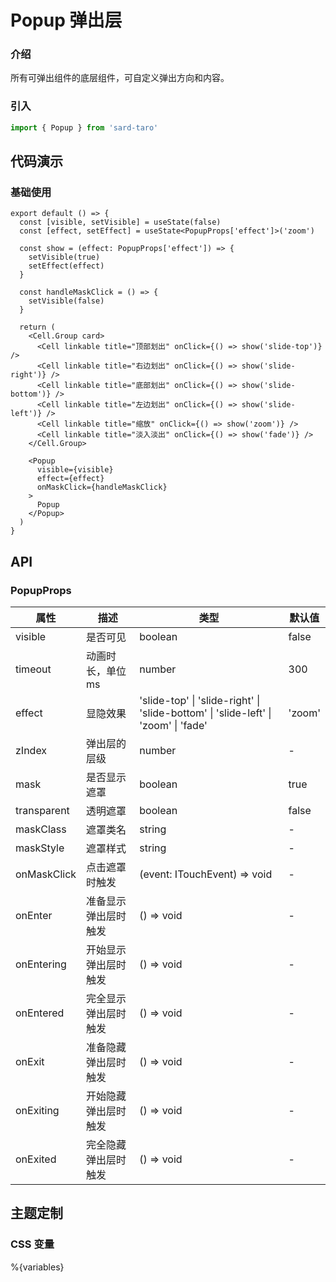 # Popup 弹出层

### 介绍

所有可弹出组件的底层组件，可自定义弹出方向和内容。

### 引入

```js
import { Popup } from 'sard-taro'
```

## 代码演示

### 基础使用

```tsx
export default () => {
  const [visible, setVisible] = useState(false)
  const [effect, setEffect] = useState<PopupProps['effect']>('zoom')

  const show = (effect: PopupProps['effect']) => {
    setVisible(true)
    setEffect(effect)
  }

  const handleMaskClick = () => {
    setVisible(false)
  }

  return (
    <Cell.Group card>
      <Cell linkable title="顶部划出" onClick={() => show('slide-top')} />
      <Cell linkable title="右边划出" onClick={() => show('slide-right')} />
      <Cell linkable title="底部划出" onClick={() => show('slide-bottom')} />
      <Cell linkable title="左边划出" onClick={() => show('slide-left')} />
      <Cell linkable title="缩放" onClick={() => show('zoom')} />
      <Cell linkable title="淡入淡出" onClick={() => show('fade')} />
    </Cell.Group>

    <Popup
      visible={visible}
      effect={effect}
      onMaskClick={handleMaskClick}
    >
      Popup
    </Popup>
  )
}
```

## API

### PopupProps

| 属性        | 描述                 | 类型                                                                               | 默认值 |
| ----------- | -------------------- | ---------------------------------------------------------------------------------- | ------ |
| visible     | 是否可见             | boolean                                                                            | false  |
| timeout     | 动画时长，单位 ms    | number                                                                             | 300    |
| effect      | 显隐效果             | 'slide-top' \| 'slide-right' \| 'slide-bottom' \| 'slide-left' \| 'zoom' \| 'fade' | 'zoom' |
| zIndex      | 弹出层的层级         | number                                                                             | -      |
| mask        | 是否显示遮罩         | boolean                                                                            | true   |
| transparent | 透明遮罩             | boolean                                                                            | false  |
| maskClass   | 遮罩类名             | string                                                                             | -      |
| maskStyle   | 遮罩样式             | string                                                                             | -      |
| onMaskClick | 点击遮罩时触发       | (event: ITouchEvent) => void                                                       | -      |
| onEnter     | 准备显示弹出层时触发 | () => void                                                                         | -      |
| onEntering  | 开始显示弹出层时触发 | () => void                                                                         | -      |
| onEntered   | 完全显示弹出层时触发 | () => void                                                                         | -      |
| onExit      | 准备隐藏弹出层时触发 | () => void                                                                         | -      |
| onExiting   | 开始隐藏弹出层时触发 | () => void                                                                         | -      |
| onExited    | 完全隐藏弹出层时触发 | () => void                                                                         | -      |

## 主题定制

### CSS 变量

%{variables}
